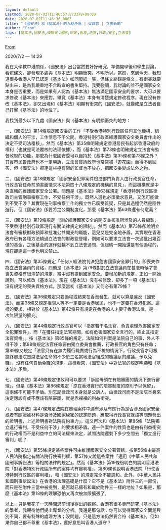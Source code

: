 ```yaml
---
layout: default
Lastmod: 2020-07-02T11:46:57.873378+00:00
date: 2020-07-02T11:46:36.000Z
title: "《國安法》和《基本法》的九點矛盾 | 梁啟智 | 立場新聞"
author: "From"
tags: [基本法,國安法,條規定,國家,規定,香港,法院,行政,安全,立法會]
---
```


[From](https://www.thestandnews.com/politics/%E5%9C%8B%E5%AE%89%E6%B3%95-%E5%92%8C-%E5%9F%BA%E6%9C%AC%E6%B3%95-%E7%9A%84%E4%B9%9D%E9%BB%9E%E7%9F%9B%E7%9B%BE/)  

2020/7/2 — 14:29

我在大學教中港關係，《國安法》出台當然要好好研究，準備開學後和學生討論。看罷條文，卻發現多處與《基本法》明顯衝突，不明所以。當然，來到今天，我知道很多香港人早已認定《基本法》如同廢紙一張，但條文終歸是條文，有衝突就要點出來，是為我嚴重地不合時宜的書生堅持。我要強調，我討論的並不是國家安全本身是否重要，而是如果有人認為《基本法》無法滿足國家安全的要求，大可以要求修改《基本法》來應對，畢竟《基本法》本身有清楚規定修改程序。現在沒有修改《基本法》，卻又出現和《基本法》明顯有衝突的《國安法》，就變成是立法者自己打擊《基本法》的地位了。

我找到最少以下九處《國安法》與《基本法》有明顯衝突的地方：

一、《國安法》第14條規定國安委的工作「不受香港特別行政區任何其他機構、組織和個人的干涉，工作信息不予公開。香港特別行政區維護國家安全委員會作出的決定不受司法覆核」，然而《基本法》第35條明確規定香港居民有起訴香港政府的權利（也就是司法覆核的法理依據），而《基本法》第73條也明確規定立法會有監督政府的功能，那麼為什麼國安委可以自持於《基本法》第35條和第73條之外？其實市民告政府也不一定勝訴，立法會質詢政府也常常被「遊花園」而得不到回答，但《國安法》卻連這些極有限的監督也不放心，把國安委變成法外之物。

二、《國安法》第18條規定「國家安全犯罪案件檢控部門負責人由行政長官任命，行政長官任命前須書面徵求本法第四十八條規定的機構的意見」，而這機構就是中央直轄的維護國家安全公署。問題是《基本法》第63條規定「香港特別行政區律政司主管刑事檢察工作，不受任何干涉」，既然人選也必須徵求意見，又怎可能做到不受干涉？其實現在刑事檢察工作的獨立性已廣受質疑，只是其過程仍然是隱性進行，但《國安法》卻要將之公開制度化，那麼《基本法》第63條還有何意義？

三、《國安法》第19條規定「關於維護國家安全的開支並核准所涉及的人員編製，不受香港特別行政區現行有關法律規定的限制」，然而《基本法》第73條卻說明立法會有審核財政預算和批准公共開支的職能，這兒又是完全地矛盾。其實現在香港政府已有各種方法繞過立法會的財政監督權，例如可以要求立法會一次過批出幾百億的基金，之後基金的運作就輪不到立法會過問，但起碼一開始還是有個過程的，現在卻連這一步也明文禁止。

四、《國安法》第35條規定「任何人經法院判決犯危害國家安全罪行的」即喪失作為立法會議員的資格，問題是《基本法》第79條對於立法會議員在甚麼時候才會喪失資格有很清楚的規定，當中沒有提到國家安全。要增加新的規定，正如一開始說到，可以修改《基本法》。現在《基本法》沒有被修改，卻多了一項《基本法》沒有規定的喪失資格方式，那麼當初《基本法》又何必有第79條？

五、《國安法》第36條規定只要過程或結果在香港發生，就可以算是違反《國安法》，而第38條又規定相關人等不一定要是香港居民，也不一定要在香港犯案。這樣的要求，相對於《基本法》第42條只有規定在香港的人才要守香港法律，是一次無限量的擴充。

六、《國安法》第44條規定行政長官可以「指定若干名法官，負責處理危害國家安全犯罪案件」，而「在獲任指定法官期間，如有危害國家安全言行的，終止其指定法官資格」。按《基本法》第85條的規定，法院如何判案是法院自己的事，外人不得干涉；第88條規定法官任命要由獨立委員會推薦，行政長官的角色只有任命；第89條又規定「法官只有在無力履行職責或行為不檢的情況下，行政長官才可根據終審法院首席法官任命的不少於三名當地法官組成的審議庭的建議，予以免職」，沒有任何自動免職的規定。這樣看來，《國安法》中對法官的規定明顯和《基本法》矛盾。

七、《國安法》第46條規定律政司可以要求「訴訟毋須在有陪審團的情況下進行審理」，但是《基本法》第86條規定「原在香港實行的陪審制度的原則予以保留」，這兩條不可能不矛盾。別忘記律政司本身就是公訴人，由律政司而不是法院本身來決定應該有或不應該有陪審團，就是赤裸裸的利益衝突。

八、《國安法》第47條規定法院在審理案件中遇有涉及有關行為是否涉及國家安全或者有關證據材料是否涉及國家秘密的認定問題，應取得行政長官就該等問題發出的證明書，上述證明書對法院有約束力」，這又再次和《基本法》第85條「法院獨立進行審判，不受任何干涉」的要求相矛盾。連一件案件的性質也是由有利益衝突的行政權而不是利益中立的司法權來決定，試問法院還剩下多少空間去「獨立進行審判」呢？

九、《國安法》第55條規定某些案件可由維護國家安全公署管轄，按第56條由最高人民法院指定有關法院行使審判權，第57條又說這些案件「適用《中華人民共和國刑事訴訟法》等相關法律的規定」。然而《基本法》第19條很明白的說明香港法院「對香港特別行政區所有的案件均有審判權」，第80條也說明香港法院「行使香港特別行政區的審判權」，和《國安法》的規定完全不能調和。此外，《中華人民共和國刑事訴訟法》在香港的法理基礎是什麼？它不是《基本法》附件三的一部份，而只是在附件三當中被提到，是否就已擁有和載於附件三一樣的地位？如果是，那麼《基本法》第18條的理解恐怕又再次被無限擴張了。

以上，只是我花了一天時間思前想後得出的觀察。香港有很多專門研究《基本法》的學者，我期待他們提出專業的分析。我還是那句話：你可以覺得國家安全問題與別不同，要有特殊的處理方法；沒問題，只是這方法仍然要合符《基本法》。但如果你自己都不尊重《基本法》，還好意思叫香港人遵守？

